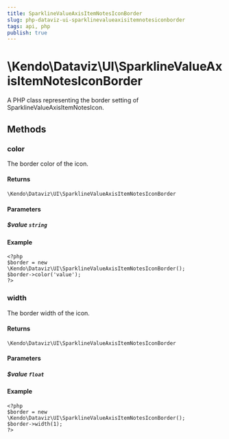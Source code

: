 ```yaml
---
title: SparklineValueAxisItemNotesIconBorder
slug: php-dataviz-ui-sparklinevalueaxisitemnotesiconborder
tags: api, php
publish: true
---
```


# \Kendo\Dataviz\UI\SparklineValueAxisItemNotesIconBorder

A PHP class representing the border setting of SparklineValueAxisItemNotesIcon.


## Methods

### color
The border color of the icon.

#### Returns
`\Kendo\Dataviz\UI\SparklineValueAxisItemNotesIconBorder`

#### Parameters

##### $value `string`



#### Example 
    <?php
    $border = new \Kendo\Dataviz\UI\SparklineValueAxisItemNotesIconBorder();
    $border->color('value');
    ?>

### width
The border width of the icon.

#### Returns
`\Kendo\Dataviz\UI\SparklineValueAxisItemNotesIconBorder`

#### Parameters

##### $value `float`



#### Example 
    <?php
    $border = new \Kendo\Dataviz\UI\SparklineValueAxisItemNotesIconBorder();
    $border->width(1);
    ?>

 
